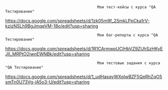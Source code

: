                                              Мои тест-кейсы с курса "QA Тестирование"

https://docs.google.com/spreadsheets/d/1zk05m9f_2SmkLPpCka1rV-kzizNSLh9BgJmqeVM-18o/edit?usp=sharing

                                             Мои баг-репорты с курса "QA Тестирование"

https://docs.google.com/spreadsheets/d/1R1CArmwpUClHbVZ9ZUhSzHKyEJII_MRPtO2jwnEWNBk/edit?usp=sharing

                                             Мои тестовые задания с курса "QA Тестирование"

https://docs.google.com/spreadsheets/d/1_udHasqyWXqIwBZF5QeRhZqO5smTn0U73Vg-jA5o3-U/edit?usp=sharing
